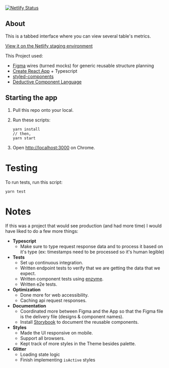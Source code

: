 [![Netlify Status](https://api.netlify.com/api/v1/badges/6e67729d-bd80-4fd9-9f4a-778a890df23e/deploy-status)](https://app.netlify.com/sites/priceless-roentgen-81cb50/deploys)

## About

This is a tabbed interface where you can view several table's metrics.


[View it on the Netlify staging environment](https://priceless-roentgen-81cb50.netlify.app/)

This Project used:

- [Figma](https://www.figma.com/file/wLD3OslFCvKxOq3tq3JFKC/Untitled?node-id=0%3A1) wires (turned mocks) for generic reusable structure planning
- [Create React App](https://github.com/facebook/create-react-app) + Typescript
- [styled-components](https://styled-components.com/docs/basics)
- [Deductive Component Language](https://www.hovalabs.com/blog/deductive-component-language)

## Starting the app

1. Pull this repo onto your local.
2. Run these scripts:

   ```
   yarn install
   // then,
   yarn start
   ```

3. Open [http://localhost:3000](http://localhost:3000) on Chrome.

# Testing

To run tests, run this script:

```
yarn test
```

# Notes

If this was a project that would see production (and had more time) I would have liked to do a few more things:

- **Typescript**
  - Make sure to type request response data and to process it based on it's type (ex: timestamps need to be processed so it's human legible)
- **Tests**
  - Set up continuous integration.
  - Written endpoint tests to verify that we are getting the data that we expect.
  - Written component tests using [enzyme](https://enzymejs.github.io/enzyme/).
  - Written e2e tests.
- **Optimization**
  - Done more for web accessibility.
  - Caching api request responses.
- **Documentation**
  - Coordinated more between Figma and the App so that the Figma file is the delivery file (designs & component names).
  - Install [Storybook](https://storybook.js.org/) to document the reusable components.
- **Styles**
  - Made the UI responsive on mobile.
  - Support all browsers.
  - Kept track of more styles in the Theme besides palette.
- **Glitter**
  - Loading state logic
  - Finish implementing `isActive` styles
